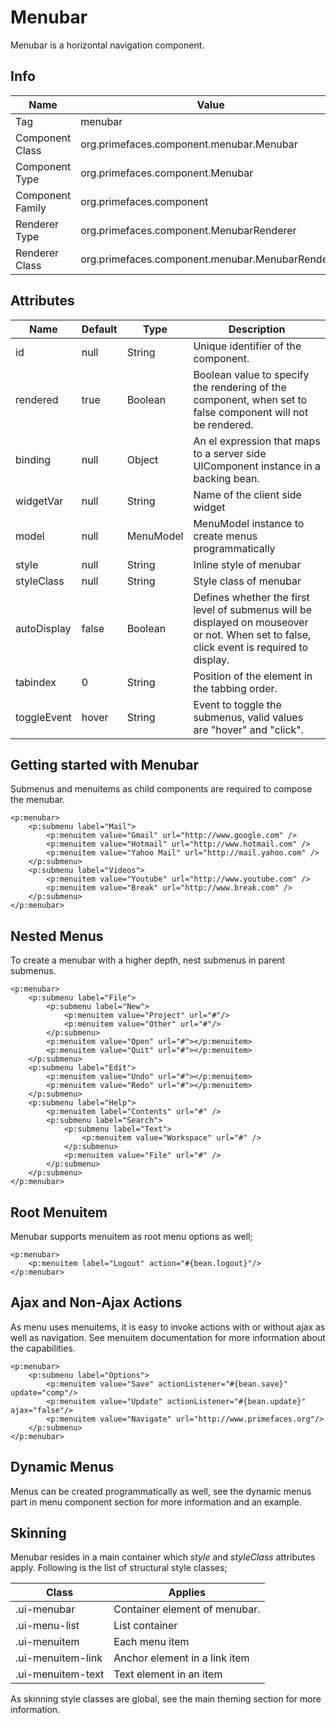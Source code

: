 # Menubar

Menubar is a horizontal navigation component.

## Info

| Name | Value |
| - | - |
| Tag | menubar
| Component Class | org.primefaces.component.menubar.Menubar
| Component Type | org.primefaces.component.Menubar
| Component Family | org.primefaces.component |
| Renderer Type | org.primefaces.component.MenubarRenderer
| Renderer Class | org.primefaces.component.menubar.MenubarRenderer

## Attributes

| Name | Default | Type | Description | 
| --- | --- | --- | --- |
id | null | String | Unique identifier of the component.
rendered | true | Boolean | Boolean value to specify the rendering of the component, when set to false component will not be rendered.
binding | null | Object | An el expression that maps to a server side UIComponent instance in a backing bean.
widgetVar | null | String | Name of the client side widget
model | null | MenuModel | MenuModel instance to create menus programmatically
style | null | String | Inline style of menubar
styleClass | null | String | Style class of menubar
autoDisplay | false | Boolean | Defines whether the first level of submenus will be displayed on mouseover or not. When set to false, click event is required to display.
tabindex | 0 | String | Position of the element in the tabbing order.
toggleEvent | hover | String | Event to toggle the submenus, valid values are "hover" and "click".

## Getting started with Menubar
Submenus and menuitems as child components are required to compose the menubar.

```xhtml
<p:menubar>
    <p:submenu label="Mail">
        <p:menuitem value="Gmail" url="http://www.google.com" />
        <p:menuitem value="Hotmail" url="http://www.hotmail.com" />
        <p:menuitem value="Yahoo Mail" url="http://mail.yahoo.com" />
    </p:submenu>
    <p:submenu label="Videos">
        <p:menuitem value="Youtube" url="http://www.youtube.com" />
        <p:menuitem value="Break" url="http://www.break.com" />
    </p:submenu>
</p:menubar>
```
## Nested Menus
To create a menubar with a higher depth, nest submenus in parent submenus.

```xhtml
<p:menubar>
    <p:submenu label="File">
        <p:submenu label="New">
            <p:menuitem value="Project" url="#"/>
            <p:menuitem value="Other" url="#"/>
        </p:submenu>
        <p:menuitem value="Open" url="#"></p:menuitem>
        <p:menuitem value="Quit" url="#"></p:menuitem>
    </p:submenu>
    <p:submenu label="Edit">
        <p:menuitem value="Undo" url="#"></p:menuitem>
        <p:menuitem value="Redo" url="#"></p:menuitem>
    </p:submenu>
    <p:submenu label="Help">
        <p:menuitem label="Contents" url="#" />
        <p:submenu label="Search">
            <p:submenu label="Text">
                <p:menuitem value="Workspace" url="#" />
            </p:submenu>
            <p:menuitem value="File" url="#" />
        </p:submenu>
    </p:submenu>
</p:menubar>
```

## Root Menuitem
Menubar supports menuitem as root menu options as well;

```xhtml
<p:menubar>
    <p:menuitem label="Logout" action="#{bean.logout}"/>
</p:menubar>
```
## Ajax and Non-Ajax Actions
As menu uses menuitems, it is easy to invoke actions with or without ajax as well as navigation. See
menuitem documentation for more information about the capabilities.

```xhtml
<p:menubar>
    <p:submenu label="Options">
        <p:menuitem value="Save" actionListener="#{bean.save}" update="comp"/>
        <p:menuitem value="Update" actionListener="#{bean.update}" ajax="false"/>
        <p:menuitem value="Navigate" url="http://www.primefaces.org"/>
    </p:submenu>
</p:menubar>
```
## Dynamic Menus
Menus can be created programmatically as well, see the dynamic menus part in menu component
section for more information and an example.

## Skinning
Menubar resides in a main container which _style_ and _styleClass_ attributes apply. Following is the
list of structural style classes;

| Class | Applies | 
| --- | --- | 
.ui-menubar | Container element of menubar.
.ui-menu-list | List container
.ui-menuitem | Each menu item
.ui-menuitem-link | Anchor element in a link item
.ui-menuitem-text | Text element in an item

As skinning style classes are global, see the main theming section for more information.

